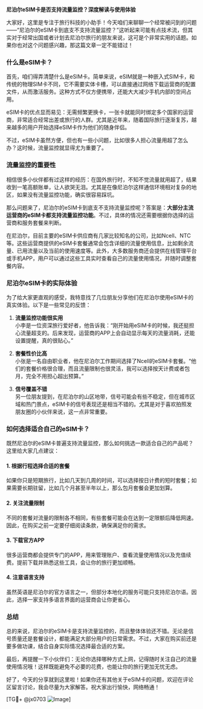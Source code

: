 **尼泊尔eSIM卡是否支持流量监控？深度解读与使用体验**

大家好，这里是专注于旅行科技的小助手！今天咱们来聊聊一个经常被问到的问题——“尼泊尔的eSIM卡到底支不支持流量监控？”这听起来可能有点技术流，但其实对于经常出国或者计划去尼泊尔旅行的朋友来说，这可是个非常实用的话题。如果你也对这个问题感兴趣，那这篇文章一定不能错过！

### 什么是eSIM卡？

首先，咱们得弄清楚什么是eSIM卡。简单来说，eSIM就是一种嵌入式SIM卡，和传统的物理SIM卡不同，它不需要实体卡槽，可以直接通过网络下载运营商的配置文件，从而激活服务。这种方式不仅方便携带，还能大大减少手机内部的空间占用。

eSIM卡的优点显而易见：无需频繁更换卡，一张卡就能同时绑定多个国家的运营商，非常适合经常出差或旅行的人群。尤其是近年来，随着国际旅行逐渐复苏，越来越多的用户开始选择eSIM卡作为他们的随身伴侣。

不过，eSIM卡虽然方便，但也有一些小问题，比如很多人担心流量用超了怎么办？这时候，流量监控就显得尤为重要了。

### 流量监控的重要性

相信很多小伙伴都有过这样的经历：在国外旅行时，不知不觉流量就用超了，结果收到一笔高额账单，让人欲哭无泪。尤其是在像尼泊尔这样通信环境相对复杂的地区，如果没有流量监控功能，确实很容易踩坑。

那么问题来了，尼泊尔的eSIM卡到底支不支持流量监控呢？答案是：**大部分主流运营商的eSIM卡都支持流量监控功能**。不过，具体的情况还需要根据你选择的运营商和服务套餐来判断。

在尼泊尔，目前主要的eSIM卡供应商有几家比较知名的公司，比如Ncell、NTC等。这些运营商提供的eSIM卡套餐通常会包含详细的流量使用信息，比如剩余流量、已用流量以及当前的使用速度等。此外，大多数服务商还会提供在线管理平台或手机APP，用户可以通过这些工具实时查看自己的流量使用情况，并随时调整套餐内容。

### 尼泊尔eSIM卡的实际体验

为了给大家更直观的感受，我特意找了几位朋友分享他们在尼泊尔使用eSIM卡的真实体验。以下是一些常见的反馈：

1. **流量监控功能很实用**  
   小李是一位资深旅行爱好者，他告诉我：“刚开始用eSIM卡的时候，我还挺担心流量超支的。后来发现，运营商的APP上会自动显示每天的流量消耗，还能设置提醒，真的很贴心。”  
   
2. **套餐性价比高**  
   小张是一名自由职业者，他在尼泊尔工作期间选择了Ncell的eSIM卡套餐。“他们的套餐价格很合理，而且流量限制也很灵活，我可以选择按天计费或者包月，完全不用担心超出预算。”

3. **信号覆盖不错**  
   另一位朋友提到，在尼泊尔的山区地带，信号可能会有些不稳定，但在城市区域和热门景点，eSIM卡的信号表现还是相当不错的。尤其是对于喜欢拍照发朋友圈的小伙伴来说，这一点非常重要。

### 如何选择适合自己的eSIM卡？

既然尼泊尔的eSIM卡普遍支持流量监控，那么如何挑选一款适合自己的产品呢？这里给大家几点建议：

#### 1. 根据行程选择合适的套餐  
如果你只是短期旅行，比如几天到几周的时间，可以选择按日计费的短时套餐；如果需要长期驻留，比如几个月甚至半年以上，那么包月套餐会更加划算。

#### 2. 关注流量限制  
不同的套餐对流量的限制各不相同，有些套餐可能会在达到一定限额后降低网速。因此，在购买之前一定要仔细阅读条款，确保满足你的需求。

#### 3. 下载官方APP  
很多运营商都会提供专门的APP，用来管理账户、查看流量使用情况以及充值续费。提前下载并熟悉这些工具，会让你的旅行更加顺畅。

#### 4. 注意语言支持  
虽然英语是尼泊尔的官方语言之一，但部分本地化的服务可能只支持尼泊尔语。因此，选择一家支持多语言界面的运营商会让你更省心。

### 总结

总的来说，尼泊尔的eSIM卡是支持流量监控的，而且整体体验还不错。无论是信号质量还是套餐设计，都能满足大部分用户的日常需求。不过，大家在购买前还是要多做功课，结合自身实际情况选择最合适的方案。

最后，再提醒一下小伙伴们：无论你选择哪种方式上网，记得随时关注自己的流量使用情况哦！这样既能避免不必要的花费，也能让你的旅行更加无忧无虑。

好了，今天的分享就到这里啦！如果你还有其他关于eSIM卡的问题，欢迎在评论区留言讨论，我会尽量为大家解答。祝大家出行愉快，网络畅通！

[TG💪+ @jx0703 ![Image](https://github.com/user-attachments/assets/dbca1d08-cadb-493c-b0ec-ad6f7a83f270)]